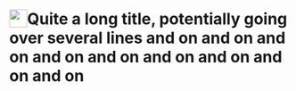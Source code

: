 <h1> <img src="https://assets-cdn.github.com/images/modules/logos_page/GitHub-Mark.png"
  width="32"
  height="32"
  style="float:left;">
    Quite a long title, potentially going over several lines and on and on and on and on and on and on and on and on and on
